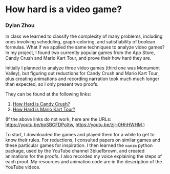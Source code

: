 # How hard is a video game?
### Dylan Zhou

In class we learned to classify the complexity of many problems, including ones involving scheduling, graph-coloring, and satisfiability of boolean formulas. What if we applied the same techniques to analyze video games? In my project, I found two currently popular games from the App Store, Candy Crush and Mario Kart Tour, and prove their how hard they are. 

Initially I planned to analyze three video games (third one was Monument Valley), but figuring out reductions for Candy Crush and Mario Kart Tour, plus creating animations and recording narration took much much longer than expected, so I only present two proofs.

They can be found at the following links:

1. [How Hard is Candy Crush?](https://youtu.be/bpSBCFDPoXw)
2. [How Hard is Mario Kart Tour?](https://youtu.be/zjr-0HhHWHM)

(If the above links do not work, here are the URLs: https://youtu.be/bpSBCFDPoXw, https://youtu.be/zjr-0HhHWHM.)

To start, I downloaded the games and played them for a while to get to know their rules. For reductions, I consulted papers on similar games and these particular games for inspiration. I then learned the `manim` python package, used by the YouTube channel 3blue1brown, and created animations for the proofs. I also recorded my voice explaining the steps of each proof. My resources and animation code are in the description of the YouTube videos.
